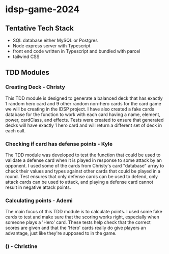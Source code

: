 # idsp-game-2024

## Tentative Tech Stack

- SQL database either MySQL or Postgres
- Node express server with Typescript
- front end code written in Typescript and bundled with parcel
- tailwind CSS

## TDD Modules

### Creating Deck - Christy

This TDD module is designed to generate a balanced deck that has exactly 1 random hero card and 9 other random non-hero cards for the card game we will be creating in the IDSP project. I have also created a fake cards database for the function to work with each card having a name, element, power, cardClass, and effects. Tests were created to ensure that generated decks will have exactly 1 hero card and will return a different set of deck in each call.

### Checking if card has defense points - Kyle

The TDD module was developed to test the function that could be used to validate a defense card when it is played in response to some attack by an opponent. I used some of the cards from Christy's card "database" array to check their values and types against other cards that could be played in a round. Test ensures that only defense cards can be used to defend, only attack cards can be used to attack, and playing a defense card cannot result in negative attack points.

### Calculating points - Ademi

The main focus of this TDD module is to calculate points. I used some fake cards to test and make sure that the scoring works right, especially when someone plays a 'Hero' card. These tests help check that the correct scores are given and that the 'Hero' cards really do give players an advantage, just like they're supposed to in the game.

### () - Christine
